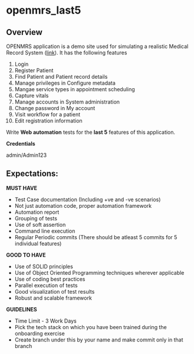 # openmrs_last5
Overview
-
OPENMRS application is a demo site used for simulating a realistic Medical Record System ([link](https://demo.openmrs.org/)). It has the following features
1. Login
2. Register Patient
3. Find Patient and Patient record details
4. Manage privileges in Configure metadata
5. Mangae service types in appointment scheduling
6. Capture vitals
7. Manage accounts in System administration
8. Change password in My account
9. Visit workflow for a patient
10. Edit registration information
 
Write **Web automation** tests for the **last 5** features of this application.

**Credentials**

admin/Admin123

Expectations:
-

**MUST HAVE**
- Test Case documentation (Including +ve and -ve scenarios)
- Not just automation code, proper automation framework
- Automation report
- Grouping of tests
- Use of soft assertion
- Command line execution
- Regular Periodic commits (There should be atleast 5 commits for 5 individual features)

**GOOD TO HAVE**
- Use of SOLID principles
- Use of Object Oriented Programming techniques wherever applicable
- Use of coding best practices
- Parallel execution of tests
- Good visualization of test results
- Robust and scalable framework
  
**GUIDELINES**
- Time Limit -  3 Work Days
- Pick the tech stack on which you have been trained during the onboarding exercise
- Create branch under this by your name and make commit only in that branch
